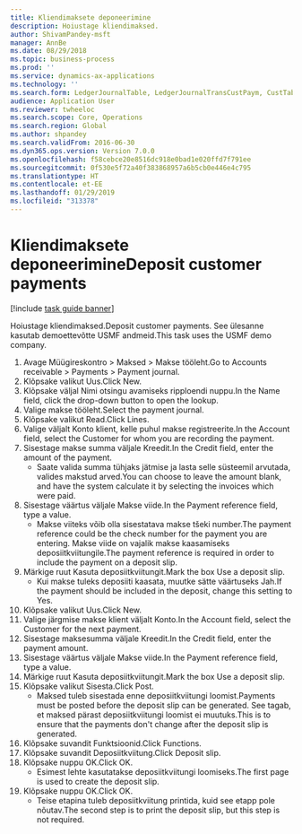```yaml
---
title: Kliendimaksete deponeerimine
description: Hoiustage kliendimaksed.
author: ShivamPandey-msft
manager: AnnBe
ms.date: 08/29/2018
ms.topic: business-process
ms.prod: ''
ms.service: dynamics-ax-applications
ms.technology: ''
ms.search.form: LedgerJournalTable, LedgerJournalTransCustPaym, CustTableLookup
audience: Application User
ms.reviewer: twheeloc
ms.search.scope: Core, Operations
ms.search.region: Global
ms.author: shpandey
ms.search.validFrom: 2016-06-30
ms.dyn365.ops.version: Version 7.0.0
ms.openlocfilehash: f58cebce20e8516dc918e0bad1e020ffd7f791ee
ms.sourcegitcommit: 0f530e5f72a40f383868957a6b5cb0e446e4c795
ms.translationtype: HT
ms.contentlocale: et-EE
ms.lasthandoff: 01/29/2019
ms.locfileid: "313378"
---
```

# <a name="deposit-customer-payments"></a><span data-ttu-id="67a3b-103">Kliendimaksete deponeerimine</span><span class="sxs-lookup"><span data-stu-id="67a3b-103">Deposit customer payments</span></span>

[!include [task guide banner](../../includes/task-guide-banner.md)]

<span data-ttu-id="67a3b-104">Hoiustage kliendimaksed.</span><span class="sxs-lookup"><span data-stu-id="67a3b-104">Deposit customer payments.</span></span> <span data-ttu-id="67a3b-105">See ülesanne kasutab demoettevõtte USMF andmeid.</span><span class="sxs-lookup"><span data-stu-id="67a3b-105">This task uses the USMF demo company.</span></span>

1. <span data-ttu-id="67a3b-106">Avage Müügireskontro > Maksed > Makse tööleht.</span><span class="sxs-lookup"><span data-stu-id="67a3b-106">Go to Accounts receivable > Payments > Payment journal.</span></span>
2. <span data-ttu-id="67a3b-107">Klõpsake valikut Uus.</span><span class="sxs-lookup"><span data-stu-id="67a3b-107">Click New.</span></span>
3. <span data-ttu-id="67a3b-108">Klõpsake väljal Nimi otsingu avamiseks ripploendi nuppu.</span><span class="sxs-lookup"><span data-stu-id="67a3b-108">In the Name field, click the drop-down button to open the lookup.</span></span>
4. <span data-ttu-id="67a3b-109">Valige makse tööleht.</span><span class="sxs-lookup"><span data-stu-id="67a3b-109">Select the payment journal.</span></span> 
5. <span data-ttu-id="67a3b-110">Klõpsake valikut Read.</span><span class="sxs-lookup"><span data-stu-id="67a3b-110">Click Lines.</span></span>
6. <span data-ttu-id="67a3b-111">Valige väljalt Konto klient, kelle puhul makse registreerite.</span><span class="sxs-lookup"><span data-stu-id="67a3b-111">In the Account field, select the Customer for whom you are recording the payment.</span></span>
7. <span data-ttu-id="67a3b-112">Sisestage makse summa väljale Kreedit.</span><span class="sxs-lookup"><span data-stu-id="67a3b-112">In the Credit field, enter the amount of the payment.</span></span>
    * <span data-ttu-id="67a3b-113">Saate valida summa tühjaks jätmise ja lasta selle süsteemil arvutada, valides makstud arved.</span><span class="sxs-lookup"><span data-stu-id="67a3b-113">You can choose to leave the amount blank, and have the system calculate it by selecting the invoices which were paid.</span></span>  
8. <span data-ttu-id="67a3b-114">Sisestage väärtus väljale Makse viide.</span><span class="sxs-lookup"><span data-stu-id="67a3b-114">In the Payment reference field, type a value.</span></span>
    * <span data-ttu-id="67a3b-115">Makse viiteks võib olla sisestatava makse tšeki number.</span><span class="sxs-lookup"><span data-stu-id="67a3b-115">The payment reference could be the check number for the payment you are entering.</span></span> <span data-ttu-id="67a3b-116">Makse viide on vajalik makse kaasamiseks deposiitkviitungile.</span><span class="sxs-lookup"><span data-stu-id="67a3b-116">The payment reference is required in order to include the payment on a deposit slip.</span></span>  
9. <span data-ttu-id="67a3b-117">Märkige ruut Kasuta deposiitkviitungit.</span><span class="sxs-lookup"><span data-stu-id="67a3b-117">Mark the box Use a deposit slip.</span></span>
    * <span data-ttu-id="67a3b-118">Kui makse tuleks deposiiti kaasata, muutke sätte väärtuseks Jah.</span><span class="sxs-lookup"><span data-stu-id="67a3b-118">If the payment should be included in the deposit, change this setting to Yes.</span></span>  
10. <span data-ttu-id="67a3b-119">Klõpsake valikut Uus.</span><span class="sxs-lookup"><span data-stu-id="67a3b-119">Click New.</span></span>
11. <span data-ttu-id="67a3b-120">Valige järgmise makse klient väljalt Konto.</span><span class="sxs-lookup"><span data-stu-id="67a3b-120">In the Account field, select the Customer for the next payment.</span></span>
12. <span data-ttu-id="67a3b-121">Sisestage maksesumma väljale Kreedit.</span><span class="sxs-lookup"><span data-stu-id="67a3b-121">In the Credit field, enter the payment amount.</span></span>
13. <span data-ttu-id="67a3b-122">Sisestage väärtus väljale Makse viide.</span><span class="sxs-lookup"><span data-stu-id="67a3b-122">In the Payment reference field, type a value.</span></span>
14. <span data-ttu-id="67a3b-123">Märkige ruut Kasuta deposiitkviitungit.</span><span class="sxs-lookup"><span data-stu-id="67a3b-123">Mark the box Use a deposit slip.</span></span>
15. <span data-ttu-id="67a3b-124">Klõpsake valikut Sisesta.</span><span class="sxs-lookup"><span data-stu-id="67a3b-124">Click Post.</span></span>
    * <span data-ttu-id="67a3b-125">Maksed tuleb sisestada enne deposiitkviitungi loomist.</span><span class="sxs-lookup"><span data-stu-id="67a3b-125">Payments must be posted before the deposit slip can be generated.</span></span> <span data-ttu-id="67a3b-126">See tagab, et maksed pärast deposiitkviitungi loomist ei muutuks.</span><span class="sxs-lookup"><span data-stu-id="67a3b-126">This is to ensure that the payments don't change after the deposit slip is generated.</span></span>  
16. <span data-ttu-id="67a3b-127">Klõpsake suvandit Funktsioonid.</span><span class="sxs-lookup"><span data-stu-id="67a3b-127">Click Functions.</span></span>
17. <span data-ttu-id="67a3b-128">Klõpsake suvandit Deposiitkviitung.</span><span class="sxs-lookup"><span data-stu-id="67a3b-128">Click Deposit slip.</span></span>
18. <span data-ttu-id="67a3b-129">Klõpsake nuppu OK.</span><span class="sxs-lookup"><span data-stu-id="67a3b-129">Click OK.</span></span>
    * <span data-ttu-id="67a3b-130">Esimest lehte kasutatakse deposiitkviitungi loomiseks.</span><span class="sxs-lookup"><span data-stu-id="67a3b-130">The first page is used to create the deposit slip.</span></span>  
19. <span data-ttu-id="67a3b-131">Klõpsake nuppu OK.</span><span class="sxs-lookup"><span data-stu-id="67a3b-131">Click OK.</span></span>
    * <span data-ttu-id="67a3b-132">Teise etapina tuleb deposiitkviitung printida, kuid see etapp pole nõutav.</span><span class="sxs-lookup"><span data-stu-id="67a3b-132">The second step is to print the deposit slip, but this step is not required.</span></span>  

